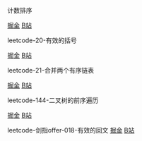 计数排序

[掘金](https://juejin.cn/post/7024096823937597448/)
[B站](https://www.bilibili.com/video/BV1ku411o7Ds?spm_id_from=333.999.0.0)

leetcode-20-有效的括号

[掘金](https://juejin.cn/post/7026561964524437511/)
[B站](https://www.bilibili.com/video/BV1DP4y1L7fC?spm_id_from=333.999.0.0)

leetcode-21-合并两个有序链表

[掘金](https://juejin.cn/post/7026564426979344415/)
[B站](https://www.bilibili.com/video/BV1dq4y1g732?spm_id_from=333.999.0.0)

leetcode-144-二叉树的前序遍历

[掘金](https://juejin.cn/post/7024096823937597448/)
[B站](https://www.bilibili.com/video/BV1dq4y1g732?spm_id_from=333.999.0.0)

leetcode-剑指offer-018-有效的回文
[掘金](https://juejin.cn/post/7024096823937597448/)
[B站](https://www.bilibili.com/video/BV1yR4y177Ym?spm_id_from=333.999.0.0)

